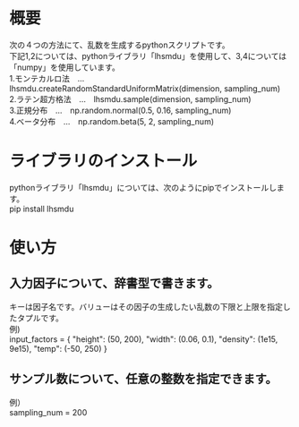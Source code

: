 # 概要  
次の４つの方法にて、乱数を生成するpythonスクリプトです。  
下記1,2については、pythonライブラリ「lhsmdu」を使用して、3,4については「numpy」を使用しています。  
1.モンテカルロ法　…　lhsmdu.createRandomStandardUniformMatrix(dimension, sampling_num)  
2.ラテン超方格法　…　lhsmdu.sample(dimension, sampling_num)  
3.正規分布　…　np.random.normal(0.5, 0.16, sampling_num)  
4.ベータ分布　…　np.random.beta(5, 2, sampling_num)  

# ライブラリのインストール  
pythonライブラリ「lhsmdu」については、次のようにpipでインストールします。  
pip install lhsmdu  

# 使い方  
## 入力因子について、辞書型で書きます。  
キーは因子名です。バリューはその因子の生成したい乱数の下限と上限を指定したタプルです。  
例)  
   input_factors = {
        "height": (50, 200),
        "width": (0.06, 0.1),
        "density": (1e15, 9e15),
        "temp": (-50, 250)
    }
  
## サンプル数について、任意の整数を指定できます。
例）  
sampling_num = 200
